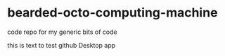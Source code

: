 bearded-octo-computing-machine
==============================

code repo for my generic bits of code

this is text to test github Desktop app
